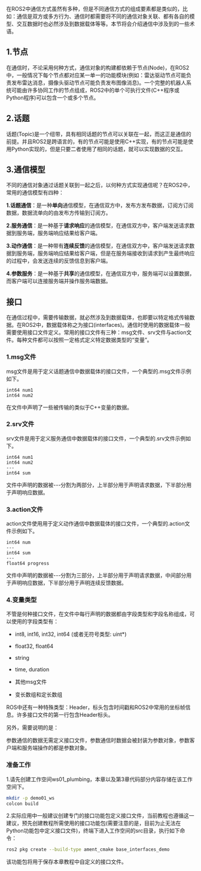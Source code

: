 在ROS2中通信方式虽然有多种，但是不同通信方式的组成要素都是类似的，比如：通信是双方或多方行为、通信时都需要将不同的通信对象关联、都有各自的模型、交互数据时也必然涉及到数据载体等等。本节将会介绍通信中涉及到的一些术语。

## 1.节点
在通信时，不论采用何种方式，通信对象的构建都依赖于节点(Node)，在ROS2中，一般情况下每个节点都对应某一单一的功能模块(例如：雷达驱动节点可能负责发布雷达消息，摄像头驱动节点可能负责发布图像消息)。一个完整的机器人系统可能由许多协同工作的节点组成，ROS2中的单个可执行文件(C++程序或Python程序)可以包含一个或多个节点。

## 2.话题
话题(Topic)是一个纽带，具有相同话题的节点可以关联在一起，而这正是通信的前提。并且ROS2是跨语言的，有的节点可能是使用C++实现，有的节点可能是使用Python实现的，但是只要二者使用了相同的话题，就可以实现数据的交互。

## 3.通信模型
不同的通信对象通过话题关联到一起之后，以何种方式实现通信呢？在ROS2中，常用的通信模型有四种：

**1.话题通信**：是一种**单向**通信模型，在通信双方中，发布方发布数据，订阅方订阅数据，数据流单向的由发布方传输到订阅方。

**2.服务通信**：是一种基于**请求响应**的通信模型，在通信双方中，客户端发送请求数据到服务端，服务端响应结果给客户端。

**3.动作通信**：是一种带有**连续反馈**的通信模型，在通信双方中，客户端发送请求数据到服务端，服务端响应结果给客户端，但是在服务端接收到请求到产生最终响应的过程中，会发送连续的反馈信息到客户端。

**4.参数服务**：是一种基于**共享**的通信模型，在通信双方中，服务端可以设置数据，而客户端可以连接服务端并操作服务端数据。

## 接口
在通信过程中，需要传输数据，就必然涉及到数据载体，也即要以特定格式传输数据。在ROS2中，数据载体称之为接口(interfaces)。通信时使用的数据载体一般需要使用接口文件定义。常用的接口文件有三种：msg文件、srv文件与action文件。每种文件都可以按照一定格式定义特定数据类型的“变量”。

### **1.msg文件**
msg文件是用于定义话题通信中数据载体的接口文件，一个典型的.msg文件示例如下。
```
int64 num1
int64 num2
```
在文件中声明了一些被传输的类似于C++变量的数据。

### **2.srv文件**
srv文件是用于定义服务通信中数据载体的接口文件，一个典型的.srv文件示例如下。
```
int64 num1
int64 num2
---
int64 sum
```
文件中声明的数据被---分割为两部分，上半部分用于声明请求数据，下半部分用于声明响应数据。

### **3.action文件**
action文件使用用于定义动作通信中数据载体的接口文件，一个典型的.action文件示例如下。
```
int64 num
---
int64 sum
---
float64 progress
```
文件中声明的数据被---分割为三部分，上半部分用于声明请求数据，中间部分用于声明响应数据，下半部分用于声明连续反馈数据。

### 4.变量类型
不管是何种接口文件，在文件中每行声明的数据都由字段类型和字段名称组成，可以使用的字段类型有：
- int8, int16, int32, int64 (或者无符号类型: uint*)

- float32, float64

- string

- time, duration

- 其他msg文件

- 变长数组和定长数组

ROS中还有一种特殊类型：Header，标头包含时间戳和ROS2中常用的坐标帧信息。许多接口文件的第一行包含Header标头。

另外，需要说明的是：

参数通信的数据无需定义接口文件，参数通信时数据会被封装为参数对象，参数客户端和服务端操作的都是参数对象。

### 准备工作
1.请先创建工作空间ws01_plumbing，本章以及第3章代码部分内容存储在该工作空间下。
``` bash
mkdir -p demo01_ws
colcon build
```
2.实际应用中一般建议创建专门的接口功能包定义接口文件，当前教程也遵循这一建议，预先创建教程所需使用的接口功能包(需要注意的是，目前为止无法在Python功能包中定义接口文件)，终端下进入工作空间的src目录，执行如下命令：
``` bash
ros2 pkg create --build-type ament_cmake base_interfaces_demo
```
该功能包将用于保存本章教程中自定义的接口文件。
